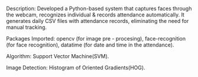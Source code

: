 Description:
   Developed a Python-based system that captures faces through the webcam, recognizes individual & records attendance automatically.
   It generates daily CSV files with attendance records, eliminating the need for manual tracking.

Packages Imported:
   opencv (for image pre - procesing),
   face-recognition (for face recognition),
   datatime (for date and time in the attendance).

Algorithm:
  Support Vector Machine(SVM).

Image Detection:
   Histogram of Oriented Gradients(HOG).

